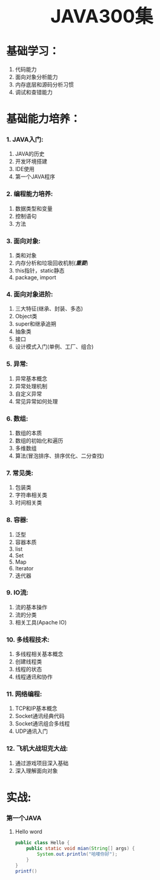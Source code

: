 <div align = "center"><font size="28"><b>JAVA300集</b></font></div>

# **基础学习：**

1. 代码能力
2. 面向对象分析能力
3. 内存底层和源码分析习惯
4. 调试和查错能力

# 基础能力培养：

### 1. JAVA入门:

1. JAVA的历史
2. 开发环境搭建
3. IDE使用
4. 第一个JAVA程序

### 2. 编程能力培养:

1. 数据类型和变量
2. 控制语句
3. 方法

### 3. 面向对象:

1. 类和对象
2. 内存分析和垃圾回收机制(***重要***)
3. this指针，static静态
4. package, import

### 4. 面向对象进阶:

1. 三大特征(继承、封装、多态)
2. Object类
3. super和继承追朔
4. 抽象类
5. 接口
6. 设计模式入门(单例、工厂、组合)

### 5.  异常:

1. 异常基本概念
2. 异常处理机制
3. 自定义异常
4. 常见异常如何处理

### 6. 数组:

1. 数组的本质
2. 数组的初始化和遍历
3. 多维数组
4. 算法(冒泡排序、排序优化、二分查找)

### 7. 常见类:

1. 包装类
2. 字符串相关类
3. 时间相关类

### 8. 容器:

1. 泛型
2. 容器本质
3. list
4. Set
5. Map
6. Iterator
7. 迭代器

### 9. IO流:

1. 流的基本操作
2. 流的分类
3. 相关工具(Apache IO)

### 10. 多线程技术:

1.  多线程相关基本概念
2.  创建线程类
3.  线程的状态
4.  线程通讯和协作

### 11. 网络编程:

1. TCP和IP基本概念
2. Socket通讯经典代码
3. Socket通讯组合多线程
4. UDP通讯入门

### 12. 飞机大战坦克大战:

1. 通过游戏项目深入基础
2. 深入理解面向对象

# 实战:

###  第一个JAVA

1. Hello word

   ```java
   public class Hello {
       public static void mian(String[] args) {
           System.out.println("哈喽你好");
       }
   }
   printf()
   ```



